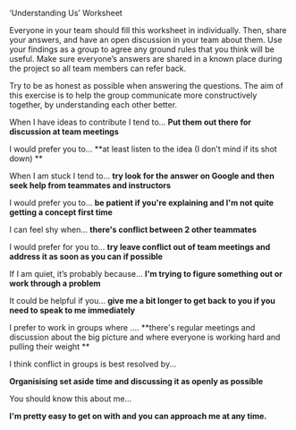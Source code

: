 ‘Understanding Us’ Worksheet

Everyone in your team should fill this worksheet in individually. Then, share your answers, and have an open discussion in your team about them. Use your findings as a group to agree any ground rules that you think will be useful. Make sure everyone’s answers are shared in a known place during the project so all team members can refer back.

Try to be as honest as possible when answering the questions. The aim of this exercise is to help the group communicate more constructively together, by understanding each other better.



When I have ideas to contribute I tend to... **Put them out there for discussion at team meetings**

I would prefer you to...  **at least listen to the idea (I don't mind if its shot down)
**

When I am stuck I tend to... **try look for the answer on Google and then seek help from teammates and instructors**

I would prefer you to... **be patient if you're explaining and I'm not quite getting a concept first time**


I can feel shy when... **there's conflict between 2 other teammates**

I would prefer for you to... **try leave conflict out of team meetings and address it as soon as you can if possible**



If I am quiet, it’s probably because... **I'm trying to figure something out or work through a problem**

It could be helpful if you... **give me a bit longer to get back to you if you need to speak to me immediately** 



I prefer to work in groups where .... **there's regular meetings and discussion about the big picture and where everyone is working hard and pulling their weight **



I think conflict in groups is best resolved by...

**Organisising set aside time and discussing it as openly as possible**

 You should know this about me...
 
 **I'm pretty easy to get on with and you can approach me at any time.**
